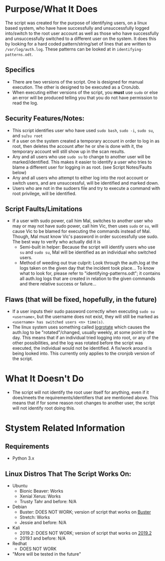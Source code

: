 # Purpose/What It Does
The script was created for the purpose of identifying users, on a linux based system, who have have successfully and unsuccessfully logged into/switch to the root user account as well as those who have successfully and unsuccessfully switched to a different user on the system. It does this by looking for a hard coded pattern/string/set of lines that are written to `/var/log/auth.log`. These patterns can be looked at in `identifying-patterns.odt`.

## Specifics
- There are two versions of the script. One is designed for manual execution. The other is designed to be executed as a CronJob.
- When executing either versions of the script, you **must** use `sudo` or else an error will be produced telling you that you do not have permission to read the log. 

## Security Features/Notes:
- This script identifies user who have used `sudo bash`, `sudo -i`, `sudo su`, and `su`/`su root`
- If a user on the system created a temporary account in order to log in as root, then deletes the account after he or she is done with it, the temporary account will still show up in the scan results.
- Any and all users who use `sudo su` to change to another user will be marked/identified. This makes it easier to identify a user who tries to blame a different user for logging in as root. (see Script Notes/Faults below)
- Any and all users who attempt to either log into the root account or switch users, and are unsuccessful, will be identified and marked down.
- Users who are not in the sudoers file and try to execute a command with root privilege, will be identified.

## Script Faults/Limitations
- If a user with sudo power, call him Mal, switches to another user who may or may not have sudo power, call him Vic, then uses `sudo` or `su`, will cause Vic to be blamed for executing the commands instead of Mal. Though, Mal must know Vic's password in order successfully use sudo. The best way to verify who actually did it is 
  - Semi-built in helper: Because the script will identify users who use `su` and `sudo su`, Mal will be identified as an individual who switched users.
  - Method of weeding out true culprit: Look through the auth.log at the logs taken on the given day that the incident took place... To know what to look for, please refer to "identifying-patterns.odt"; it contains all auth.log logs that are created in relation to the given commands and there relative success or failure...

## Flaws (that will be fixed, hopefully, in the future)
- If a user inputs their sudo password correctly when executing `sudo su <username>`, but the username does not exist, they will still be marked as `<username> has switched users <n> time(s)`.
- The linux system uses something called [logrotate](https://linux.die.net/man/8/logrotate) which causes the auth.log to be "rotated"/changed, usually weekly, at some point in the day. This means that if an individual tried logging into root, or any of the other possibilities, and the log was rotated before the script was executed, the individual would not be identified. A fix/work around is being looked into. This currently only applies to the cronjob version of the script.

# What It Doesn't Do
- The script will not identify the root user itself for anything, even if it does/meets the requirements/identifiers that are mentioned above. This means that if for some reason root changes to another user, the script will not identify root doing this.

# Stystem Related Information
## Requirements
- Python 3.x

## Linux Distros That The Script Works On:
- Ubuntu
  - Bionic Beaver: Works
  - Xenial Xerus: Works
  - Trusty Tahr and before: N/A
- Debian
  - Buster: DOES NOT WORK; version of script that works on [Buster](https://github.com/StrangeRanger/identify-root-user-logins/tree/Debian-10)
  - Stretch: Works
  - Jessie and before: N/A
- Kali
  - 2019.2: DOES NOT WORK; version of script that works on [2019.2](https://github.com/StrangeRanger/identify-root-user-logins/tree/Debian-10)
  - 2019.1 and before: N/A
- Redhat
  - DOES NOT WORK
- "More will be tested in the future"
